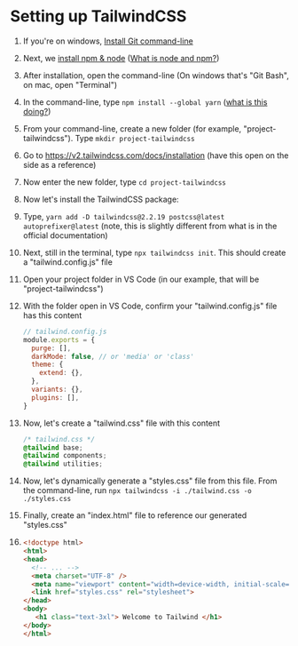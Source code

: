 # Setting up TailwindCSS

1. If you're on windows, [Install Git command-line](https://git-scm.com/downloads)
2. Next, we [install npm & node](https://nodejs.org/en/download/) ([What is node and npm?](https://www.hostinger.com/tutorials/what-is-npm))
3. After installation, open the command-line (On windows that's "Git Bash", on mac, open "Terminal")
4. In the command-line, type `npm install --global yarn` ([what is this doing?](https://engineering.fb.com/2016/10/11/web/yarn-a-new-package-manager-for-javascript/))
5. From your command-line, create a new folder (for example, "project-tailwindcss"). Type `mkdir project-tailwindcss`
6. Go to https://v2.tailwindcss.com/docs/installation (have this open on the side as a reference)
7. Now enter the new folder, type `cd project-tailwindcss`
8. Now let's install the TailwindCSS package:
9. Type, `yarn add -D tailwindcss@2.2.19 postcss@latest autoprefixer@latest` (note, this is slightly different from what is in the official documentation)
10. Next, still in the terminal, type `npx tailwindcss init`. This should create a "tailwind.config.js" file
11. Open your project folder in VS Code (in our example, that will be "project-tailwindcss")
12. With the folder open in VS Code, confirm your "tailwind.config.js" file has this content

    ```javascript
    // tailwind.config.js
    module.exports = {
      purge: [],
      darkMode: false, // or 'media' or 'class'
      theme: {
        extend: {},
      },
      variants: {},
      plugins: [],
    }
    ```
13. Now, let's create a "tailwind.css" file with this content

    ```css
    /* tailwind.css */
    @tailwind base;
    @tailwind components;
    @tailwind utilities;
    ```
14. Now, let's dynamically generate a "styles.css" file from this file. From the command-line, run `npx tailwindcss -i ./tailwind.css -o ./styles.css`
15. Finally, create an "index.html" file to reference our generated "styles.css"
16. ```html
    <!doctype html>
    <html>
    <head>
      <!-- ... -->
      <meta charset="UTF-8" />
      <meta name="viewport" content="width=device-width, initial-scale=1.0" />
      <link href="styles.css" rel="stylesheet">
    </head>
    <body>
       <h1 class="text-3xl"> Welcome to Tailwind </h1>
    </body>
    </html>
    ```

